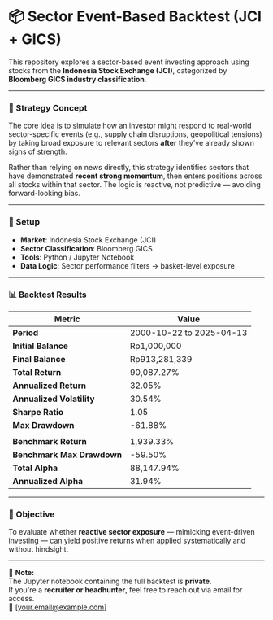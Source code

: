 # 📦 Sector Event-Based Backtest (JCI + GICS)

This repository explores a sector-based event investing approach using stocks from the **Indonesia Stock Exchange (JCI)**, categorized by **Bloomberg GICS industry classification**.

---

### 🧠 Strategy Concept

The core idea is to simulate how an investor might respond to real-world sector-specific events (e.g., supply chain disruptions, geopolitical tensions) by taking broad exposure to relevant sectors **after** they’ve already shown signs of strength.

Rather than relying on news directly, this strategy identifies sectors that have demonstrated **recent strong momentum**, then enters positions across all stocks within that sector. The logic is reactive, not predictive — avoiding forward-looking bias.

---

### 🔧 Setup
- **Market**: Indonesia Stock Exchange (JCI)  
- **Sector Classification**: Bloomberg GICS  
- **Tools**: Python / Jupyter Notebook  
- **Data Logic**: Sector performance filters → basket-level exposure  

---

### 📊 Backtest Results

| Metric                    | Value            |
|---------------------------|------------------|
| **Period**                | 2000-10-22 to 2025-04-13 |
| **Initial Balance**       | Rp1,000,000       |
| **Final Balance**         | Rp913,281,339     |
| **Total Return**          | 90,087.27%        |
| **Annualized Return**     | 32.05%            |
| **Annualized Volatility** | 30.54%            |
| **Sharpe Ratio**          | 1.05              |
| **Max Drawdown**          | -61.88%           |
|                           |                  |
| **Benchmark Return**      | 1,939.33%         |
| **Benchmark Max Drawdown**| -59.50%           |
| **Total Alpha**           | 88,147.94%        |
| **Annualized Alpha**      | 31.94%            |

---

### 🎯 Objective

To evaluate whether **reactive sector exposure** — mimicking event-driven investing — can yield positive returns when applied systematically and without hindsight.

---

📁 **Note:**  
The Jupyter notebook containing the full backtest is **private**.  
If you're a **recruiter or headhunter**, feel free to reach out via email for access.  
📧 [your.email@example.com]